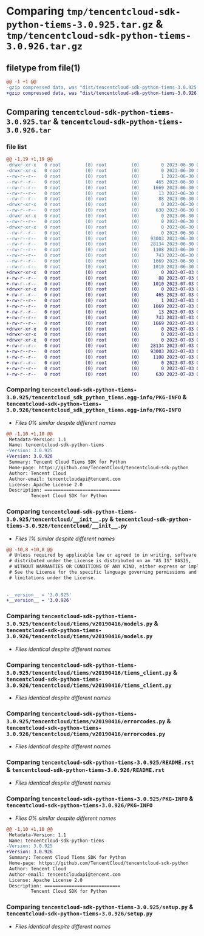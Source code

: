# Comparing `tmp/tencentcloud-sdk-python-tiems-3.0.925.tar.gz` & `tmp/tencentcloud-sdk-python-tiems-3.0.926.tar.gz`

## filetype from file(1)

```diff
@@ -1 +1 @@
-gzip compressed data, was "dist/tencentcloud-sdk-python-tiems-3.0.925.tar", last modified: Fri Jun 30 02:24:10 2023, max compression
+gzip compressed data, was "dist/tencentcloud-sdk-python-tiems-3.0.926.tar", last modified: Mon Jul  3 00:36:27 2023, max compression
```

## Comparing `tencentcloud-sdk-python-tiems-3.0.925.tar` & `tencentcloud-sdk-python-tiems-3.0.926.tar`

### file list

```diff
@@ -1,19 +1,19 @@
-drwxr-xr-x   0 root         (0) root         (0)        0 2023-06-30 02:24:10.000000 tencentcloud-sdk-python-tiems-3.0.925/
-drwxr-xr-x   0 root         (0) root         (0)        0 2023-06-30 02:24:10.000000 tencentcloud-sdk-python-tiems-3.0.925/tencentcloud_sdk_python_tiems.egg-info/
--rw-r--r--   0 root         (0) root         (0)        1 2023-06-30 02:24:10.000000 tencentcloud-sdk-python-tiems-3.0.925/tencentcloud_sdk_python_tiems.egg-info/dependency_links.txt
--rw-r--r--   0 root         (0) root         (0)      465 2023-06-30 02:24:10.000000 tencentcloud-sdk-python-tiems-3.0.925/tencentcloud_sdk_python_tiems.egg-info/SOURCES.txt
--rw-r--r--   0 root         (0) root         (0)     1669 2023-06-30 02:24:10.000000 tencentcloud-sdk-python-tiems-3.0.925/tencentcloud_sdk_python_tiems.egg-info/PKG-INFO
--rw-r--r--   0 root         (0) root         (0)       13 2023-06-30 02:24:10.000000 tencentcloud-sdk-python-tiems-3.0.925/tencentcloud_sdk_python_tiems.egg-info/top_level.txt
--rw-r--r--   0 root         (0) root         (0)       88 2023-06-30 02:24:10.000000 tencentcloud-sdk-python-tiems-3.0.925/setup.cfg
-drwxr-xr-x   0 root         (0) root         (0)        0 2023-06-30 02:24:10.000000 tencentcloud-sdk-python-tiems-3.0.925/tencentcloud/
--rw-r--r--   0 root         (0) root         (0)      630 2023-06-30 02:24:10.000000 tencentcloud-sdk-python-tiems-3.0.925/tencentcloud/__init__.py
-drwxr-xr-x   0 root         (0) root         (0)        0 2023-06-30 02:24:10.000000 tencentcloud-sdk-python-tiems-3.0.925/tencentcloud/tiems/
--rw-r--r--   0 root         (0) root         (0)        0 2023-06-30 02:24:10.000000 tencentcloud-sdk-python-tiems-3.0.925/tencentcloud/tiems/__init__.py
-drwxr-xr-x   0 root         (0) root         (0)        0 2023-06-30 02:24:10.000000 tencentcloud-sdk-python-tiems-3.0.925/tencentcloud/tiems/v20190416/
--rw-r--r--   0 root         (0) root         (0)        0 2023-06-30 02:24:10.000000 tencentcloud-sdk-python-tiems-3.0.925/tencentcloud/tiems/v20190416/__init__.py
--rw-r--r--   0 root         (0) root         (0)    93003 2023-06-30 02:24:10.000000 tencentcloud-sdk-python-tiems-3.0.925/tencentcloud/tiems/v20190416/models.py
--rw-r--r--   0 root         (0) root         (0)    28134 2023-06-30 02:24:10.000000 tencentcloud-sdk-python-tiems-3.0.925/tencentcloud/tiems/v20190416/tiems_client.py
--rw-r--r--   0 root         (0) root         (0)     1108 2023-06-30 02:24:10.000000 tencentcloud-sdk-python-tiems-3.0.925/tencentcloud/tiems/v20190416/errorcodes.py
--rw-r--r--   0 root         (0) root         (0)      743 2023-06-30 02:24:10.000000 tencentcloud-sdk-python-tiems-3.0.925/README.rst
--rw-r--r--   0 root         (0) root         (0)     1669 2023-06-30 02:24:10.000000 tencentcloud-sdk-python-tiems-3.0.925/PKG-INFO
--rw-r--r--   0 root         (0) root         (0)     1010 2023-06-30 02:24:10.000000 tencentcloud-sdk-python-tiems-3.0.925/setup.py
+drwxr-xr-x   0 root         (0) root         (0)        0 2023-07-03 00:36:27.000000 tencentcloud-sdk-python-tiems-3.0.926/
+-rw-r--r--   0 root         (0) root         (0)       88 2023-07-03 00:36:27.000000 tencentcloud-sdk-python-tiems-3.0.926/setup.cfg
+-rw-r--r--   0 root         (0) root         (0)     1010 2023-07-03 00:36:27.000000 tencentcloud-sdk-python-tiems-3.0.926/setup.py
+drwxr-xr-x   0 root         (0) root         (0)        0 2023-07-03 00:36:27.000000 tencentcloud-sdk-python-tiems-3.0.926/tencentcloud_sdk_python_tiems.egg-info/
+-rw-r--r--   0 root         (0) root         (0)      465 2023-07-03 00:36:27.000000 tencentcloud-sdk-python-tiems-3.0.926/tencentcloud_sdk_python_tiems.egg-info/SOURCES.txt
+-rw-r--r--   0 root         (0) root         (0)        1 2023-07-03 00:36:27.000000 tencentcloud-sdk-python-tiems-3.0.926/tencentcloud_sdk_python_tiems.egg-info/dependency_links.txt
+-rw-r--r--   0 root         (0) root         (0)     1669 2023-07-03 00:36:27.000000 tencentcloud-sdk-python-tiems-3.0.926/tencentcloud_sdk_python_tiems.egg-info/PKG-INFO
+-rw-r--r--   0 root         (0) root         (0)       13 2023-07-03 00:36:27.000000 tencentcloud-sdk-python-tiems-3.0.926/tencentcloud_sdk_python_tiems.egg-info/top_level.txt
+-rw-r--r--   0 root         (0) root         (0)      743 2023-07-03 00:36:27.000000 tencentcloud-sdk-python-tiems-3.0.926/README.rst
+-rw-r--r--   0 root         (0) root         (0)     1669 2023-07-03 00:36:27.000000 tencentcloud-sdk-python-tiems-3.0.926/PKG-INFO
+drwxr-xr-x   0 root         (0) root         (0)        0 2023-07-03 00:36:27.000000 tencentcloud-sdk-python-tiems-3.0.926/tencentcloud/
+drwxr-xr-x   0 root         (0) root         (0)        0 2023-07-03 00:36:27.000000 tencentcloud-sdk-python-tiems-3.0.926/tencentcloud/tiems/
+drwxr-xr-x   0 root         (0) root         (0)        0 2023-07-03 00:36:27.000000 tencentcloud-sdk-python-tiems-3.0.926/tencentcloud/tiems/v20190416/
+-rw-r--r--   0 root         (0) root         (0)    28134 2023-07-03 00:36:27.000000 tencentcloud-sdk-python-tiems-3.0.926/tencentcloud/tiems/v20190416/tiems_client.py
+-rw-r--r--   0 root         (0) root         (0)    93003 2023-07-03 00:36:27.000000 tencentcloud-sdk-python-tiems-3.0.926/tencentcloud/tiems/v20190416/models.py
+-rw-r--r--   0 root         (0) root         (0)     1108 2023-07-03 00:36:27.000000 tencentcloud-sdk-python-tiems-3.0.926/tencentcloud/tiems/v20190416/errorcodes.py
+-rw-r--r--   0 root         (0) root         (0)        0 2023-07-03 00:36:27.000000 tencentcloud-sdk-python-tiems-3.0.926/tencentcloud/tiems/v20190416/__init__.py
+-rw-r--r--   0 root         (0) root         (0)        0 2023-07-03 00:36:27.000000 tencentcloud-sdk-python-tiems-3.0.926/tencentcloud/tiems/__init__.py
+-rw-r--r--   0 root         (0) root         (0)      630 2023-07-03 00:36:27.000000 tencentcloud-sdk-python-tiems-3.0.926/tencentcloud/__init__.py
```

### Comparing `tencentcloud-sdk-python-tiems-3.0.925/tencentcloud_sdk_python_tiems.egg-info/PKG-INFO` & `tencentcloud-sdk-python-tiems-3.0.926/tencentcloud_sdk_python_tiems.egg-info/PKG-INFO`

 * *Files 0% similar despite different names*

```diff
@@ -1,10 +1,10 @@
 Metadata-Version: 1.1
 Name: tencentcloud-sdk-python-tiems
-Version: 3.0.925
+Version: 3.0.926
 Summary: Tencent Cloud Tiems SDK for Python
 Home-page: https://github.com/TencentCloud/tencentcloud-sdk-python
 Author: Tencent Cloud
 Author-email: tencentcloudapi@tencent.com
 License: Apache License 2.0
 Description: ============================
         Tencent Cloud SDK for Python
```

### Comparing `tencentcloud-sdk-python-tiems-3.0.925/tencentcloud/__init__.py` & `tencentcloud-sdk-python-tiems-3.0.926/tencentcloud/__init__.py`

 * *Files 1% similar despite different names*

```diff
@@ -10,8 +10,8 @@
 # Unless required by applicable law or agreed to in writing, software
 # distributed under the License is distributed on an "AS IS" BASIS,
 # WITHOUT WARRANTIES OR CONDITIONS OF ANY KIND, either express or implied.
 # See the License for the specific language governing permissions and
 # limitations under the License.
 
 
-__version__ = '3.0.925'
+__version__ = '3.0.926'
```

### Comparing `tencentcloud-sdk-python-tiems-3.0.925/tencentcloud/tiems/v20190416/models.py` & `tencentcloud-sdk-python-tiems-3.0.926/tencentcloud/tiems/v20190416/models.py`

 * *Files identical despite different names*

### Comparing `tencentcloud-sdk-python-tiems-3.0.925/tencentcloud/tiems/v20190416/tiems_client.py` & `tencentcloud-sdk-python-tiems-3.0.926/tencentcloud/tiems/v20190416/tiems_client.py`

 * *Files identical despite different names*

### Comparing `tencentcloud-sdk-python-tiems-3.0.925/tencentcloud/tiems/v20190416/errorcodes.py` & `tencentcloud-sdk-python-tiems-3.0.926/tencentcloud/tiems/v20190416/errorcodes.py`

 * *Files identical despite different names*

### Comparing `tencentcloud-sdk-python-tiems-3.0.925/README.rst` & `tencentcloud-sdk-python-tiems-3.0.926/README.rst`

 * *Files identical despite different names*

### Comparing `tencentcloud-sdk-python-tiems-3.0.925/PKG-INFO` & `tencentcloud-sdk-python-tiems-3.0.926/PKG-INFO`

 * *Files 0% similar despite different names*

```diff
@@ -1,10 +1,10 @@
 Metadata-Version: 1.1
 Name: tencentcloud-sdk-python-tiems
-Version: 3.0.925
+Version: 3.0.926
 Summary: Tencent Cloud Tiems SDK for Python
 Home-page: https://github.com/TencentCloud/tencentcloud-sdk-python
 Author: Tencent Cloud
 Author-email: tencentcloudapi@tencent.com
 License: Apache License 2.0
 Description: ============================
         Tencent Cloud SDK for Python
```

### Comparing `tencentcloud-sdk-python-tiems-3.0.925/setup.py` & `tencentcloud-sdk-python-tiems-3.0.926/setup.py`

 * *Files identical despite different names*

